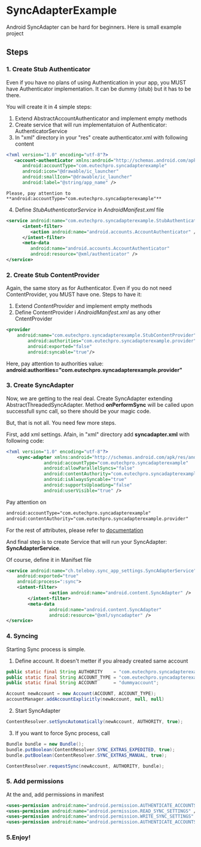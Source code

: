 # SyncAdapterExample
Android SyncAdapter can be hard for beginners. Here is small example project

## Steps

### 1. Create Stub Authenticator

Even if you have no plans of using Authentication in your app, you MUST have Authenticator implementation.
It can be dummy (stub) but it has to be there.

You will create it in 4 simple steps:
    
1. Extend AbstractAccountAuthenticator and implement empty methods
2. Create service that will run implementatuion of Authenticator: AuthenticatorService
3. In "xml" directory in your "res" create authenticator.xml with following content

	
```xml
<?xml version="1.0" encoding="utf-8"?>
   <account-authenticator xmlns:android="http://schemas.android.com/apk/res/android"
      android:accountType="com.eutechpro.syncadapterexample"
      android:icon="@drawable/ic_launcher"
      android:smallIcon="@drawable/ic_launcher"
      android:label="@string/app_name" />
```

		
	Please, pay attention to **android:accountType="com.eutechpro.syncadapterexample"**



4. Define *StubAuthenticatorService* in *AndroidManifest.xml* file
   
   
```XML
<service android:name="com.eutechpro.syncadapterexample.StubAuthenticatorService">
      <intent-filter>
         <action android:name="android.accounts.AccountAuthenticator" />
      </intent-filter>
      <meta-data
         android:name="android.accounts.AccountAuthenticator"
         android:resource="@xml/authenticator" />
</service>
```
   	


### 2. Create Stub ContentProvider

Again, the same story as for Authenticator. Even if you do not need ContentProvider, you MUST have one.
Steps to have it:

1. Extend *ContentProvider* and implement empty methods
2. Define ContentProvider i *AndroidManifest.xml* as any other CntentProvider

	
```XML
<provider
	android:name="com.eutechpro.syncadapterexample.StubContentProvider"
        android:authorities="com.eutechpro.syncadapterexample.provider"
        android:exported="false"
        android:syncable="true"/>
```       	
       
Here, pay attention to authorities value: 			
**android:authorities="com.eutechpro.syncadapterexample.provider"**



### 3. Create SyncAdapter

Now, we are getting to the real deal. Create SyncAdapter extending AbstractThreadedSyncAdapter.
Method **onPerformSync** will be called upon successfull sync call, so there should be your magic code.

But, that is not all. You need few more steps.

First, add xml settings. Afain, in "xml" directory add **syncadapter.xml** with following code:

```XML
<?xml version="1.0" encoding="utf-8"?>
	<sync-adapter xmlns:android="http://schemas.android.com/apk/res/android"
              android:accountType="com.eutechpro.syncadapterexample"
              android:allowParallelSyncs="false"
              android:contentAuthority="com.eutechpro.syncadapterexample.provider"
              android:isAlwaysSyncable="true"
              android:supportsUploading="false"
              android:userVisible="true" />
```


Pay attention on

```XML
android:accountType="com.eutechpro.syncadapterexample"
android:contentAuthority="com.eutechpro.syncadapterexample.provider"
```

For the rest of attributes, please refer to [documentation](https://developer.android.com/training/sync-adapters/creating-sync-adapter.html#CreateSyncAdapterMetadata)

And final step is to create Service that will run your SyncAdapter: **SyncAdapterService**.

Of course, define it in Manifset file

```XML
<service android:name="ch.teleboy.sync_app_settings.SyncAdapterService"
	android:exported="true"
	android:process=":sync">
	<intent-filter>
                <action android:name="android.content.SyncAdapter" />
        </intent-filter>
        <meta-data
                android:name="android.content.SyncAdapter"
                android:resource="@xml/syncadapter" />
</service>
```


### 4. Syncing

Starting Sync process is simple.

1. Define account. It doesn't metter if you already created same account
		
		
```Java
public static final String AUTHORITY    = "com.eutechpro.syncadapterexample.provider";
public static final String ACCOUNT_TYPE = "com.eutechpro.syncadapterexample";
public static final String ACCOUNT      = "dummyaccount";

Account newAccount = new Account(ACCOUNT, ACCOUNT_TYPE);
accountManager.addAccountExplicitly(newAccount, null, null)
```
		
2. Start SyncAdapter
	
	
```Java
ContentResolver.setSyncAutomatically(newAccount, AUTHORITY, true);
```

3. If you want to force Sync process, call

		
```Java
Bundle bundle = new Bundle();
bundle.putBoolean(ContentResolver.SYNC_EXTRAS_EXPEDITED, true);
bundle.putBoolean(ContentResolver.SYNC_EXTRAS_MANUAL, true);

ContentResolver.requestSync(newAccount, AUTHORITY, bundle);
```


### 5. Add permissions

At the and, add permissions in manifest

```XML
<uses-permission android:name="android.permission.AUTHENTICATE_ACCOUNTS" />
<uses-permission android:name="android.permission.READ_SYNC_SETTINGS" />
<uses-permission android:name="android.permission.WRITE_SYNC_SETTINGS" />
<uses-permission android:name="android.permission.AUTHENTICATE_ACCOUNTS" />
```


### 5.Enjoy!
